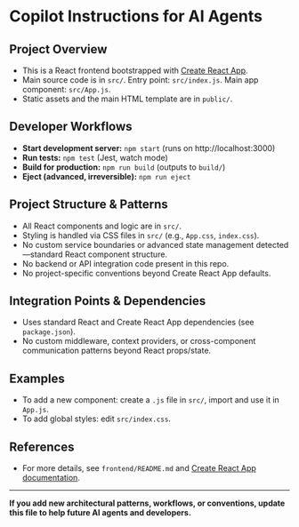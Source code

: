 # Copilot Instructions for AI Agents

## Project Overview
- This is a React frontend bootstrapped with [Create React App](https://github.com/facebook/create-react-app).
- Main source code is in `src/`. Entry point: `src/index.js`. Main app component: `src/App.js`.
- Static assets and the main HTML template are in `public/`.

## Developer Workflows
- **Start development server:** `npm start` (runs on http://localhost:3000)
- **Run tests:** `npm test` (Jest, watch mode)
- **Build for production:** `npm run build` (outputs to `build/`)
- **Eject (advanced, irreversible):** `npm run eject`

## Project Structure & Patterns
- All React components and logic are in `src/`.
- Styling is handled via CSS files in `src/` (e.g., `App.css`, `index.css`).
- No custom service boundaries or advanced state management detected—standard React component structure.
- No backend or API integration code present in this repo.
- No project-specific conventions beyond Create React App defaults.

## Integration Points & Dependencies
- Uses standard React and Create React App dependencies (see `package.json`).
- No custom middleware, context providers, or cross-component communication patterns beyond React props/state.

## Examples
- To add a new component: create a `.js` file in `src/`, import and use it in `App.js`.
- To add global styles: edit `src/index.css`.

## References
- For more details, see `frontend/README.md` and [Create React App documentation](https://facebook.github.io/create-react-app/docs/getting-started).

---

**If you add new architectural patterns, workflows, or conventions, update this file to help future AI agents and developers.**
